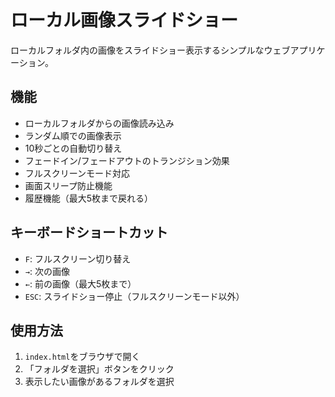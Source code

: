 # ローカル画像スライドショー

ローカルフォルダ内の画像をスライドショー表示するシンプルなウェブアプリケーション。

## 機能

- ローカルフォルダからの画像読み込み
- ランダム順での画像表示
- 10秒ごとの自動切り替え
- フェードイン/フェードアウトのトランジション効果
- フルスクリーンモード対応
- 画面スリープ防止機能
- 履歴機能（最大5枚まで戻れる）

## キーボードショートカット

- `F`: フルスクリーン切り替え
- `→`: 次の画像
- `←`: 前の画像（最大5枚まで）
- `ESC`: スライドショー停止（フルスクリーンモード以外）

## 使用方法

1. `index.html`をブラウザで開く
2. 「フォルダを選択」ボタンをクリック
3. 表示したい画像があるフォルダを選択 